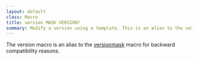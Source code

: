 ```yaml
---
layout: default
class: Macro
title: version MASK VERSION?
summary: Modify a version using a template. This is an alias to the versionmask macro.
---
```


The version macro is an alias to the [versionmask][1] macro for backward compatibility reasons.

[1]: /macros/versionmask.html
